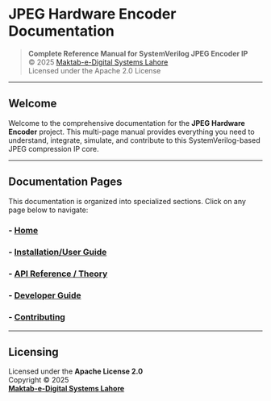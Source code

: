 # JPEG Hardware Encoder Documentation

> **Complete Reference Manual for SystemVerilog JPEG Encoder IP**  
> © 2025 [Maktab-e-Digital Systems Lahore](https://github.com/meds-ee-uet)  
> Licensed under the Apache 2.0 License

---

## Welcome

Welcome to the comprehensive documentation for the **JPEG Hardware Encoder** project. This multi-page manual provides everything you need to understand, integrate, simulate, and contribute to this SystemVerilog-based JPEG compression IP core.

---

##  Documentation Pages

This documentation is organized into specialized sections. Click on any page below to navigate:

###  - [Home](home.md)
###  - [Installation/User Guide](installation.md)
###  - [API Reference / Theory ](theory.md)
###  - [Developer Guide](developer-guide.md)
### - [Contributing](contributing.md)

---
## Licensing

Licensed under the **Apache License 2.0**  
Copyright © 2025  
**[Maktab-e-Digital Systems Lahore](https://github.com/meds-ee-uet)**

